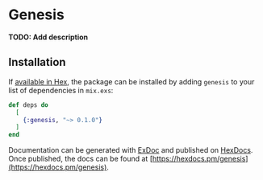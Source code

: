 # Genesis

**TODO: Add description**

## Installation

If [available in Hex](https://hex.pm/docs/publish), the package can be installed
by adding `genesis` to your list of dependencies in `mix.exs`:

```elixir
def deps do
  [
    {:genesis, "~> 0.1.0"}
  ]
end
```

Documentation can be generated with [ExDoc](https://github.com/elixir-lang/ex_doc)
and published on [HexDocs](https://hexdocs.pm). Once published, the docs can
be found at [https://hexdocs.pm/genesis](https://hexdocs.pm/genesis).

